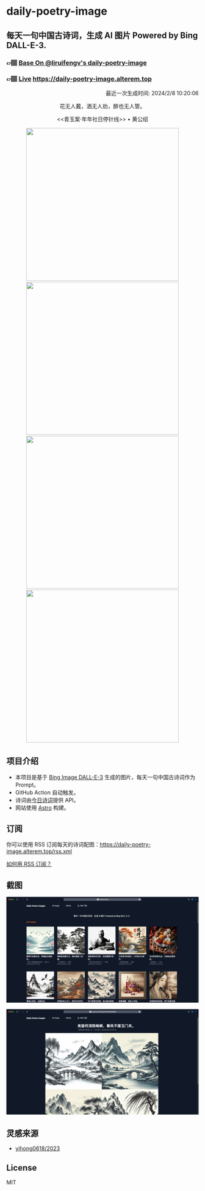 
# daily-poetry-image

## 每天一句中国古诗词，生成 AI 图片 Powered by Bing DALL-E-3.

### 👉🏽 [Base On @liruifengv's daily-poetry-image](https://github.com/liruifengv/daily-poetry-image)

### 👉🏽 [Live](https://daily-poetry-image.alterem.top/) https://daily-poetry-image.alterem.top

<p align="right">
  最近一次生成时间: 2024/2/8 10:20:06
</p>
<p align="center">
花无人戴，酒无人劝，醉也无人管。
</p>
<p align="center">
<<青玉案·年年社日停针线>> • 黄公绍
</p>
<p align="center">
<img src="https://tse3.mm.bing.net/th/id/OIG4.xNkIjgEweUsDsRhc2Q9A" height="400" width="400" />
<img src="https://tse2.mm.bing.net/th/id/OIG4.8KHZJJEpaHXyffFptMyV" height="400" width="400" />
<img src="https://tse2.mm.bing.net/th/id/OIG4.ADj3Pz_OZm8D9EQxCZv5" height="400" width="400" />
<img src="https://tse3.mm.bing.net/th/id/OIG4.AGFGpOZcJavBzgGkEbsB" height="400" width="400" />
</p>

## 项目介绍

-   本项目是基于 [Bing Image DALL-E-3](https://www.bing.com/images/create) 生成的图片，每天一句中国古诗词作为 Prompt。
-   GitHub Action 自动触发。
-   诗词由[今日诗词](https://www.jinrishici.com/)提供 API。
-   网站使用 [Astro](https://astro.build) 构建。

## 订阅

你可以使用 RSS 订阅每天的诗词配图：https://daily-poetry-image.alterem.top/rss.xml

[如何用 RSS 订阅？](https://zhuanlan.zhihu.com/p/55026716)

## 截图

![图片列表](./screenshots/Snipaste_2023-12-28_21-00-26.png)

![图片详情](./screenshots/Snipaste_2023-12-28_21-00-53.png)

## 灵感来源

-   [yihong0618/2023](https://github.com/yihong0618/2023)

## License

MIT

